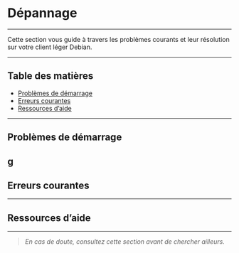 # Dépannage

---

Cette section vous guide à travers les problèmes courants et leur résolution sur votre client léger Debian.

---

## Table des matières

- [Problèmes de démarrage](#problèmes-de-démarrage)  
- [Erreurs courantes](#erreurs-courantes)  
- [Ressources d’aide](#ressources-daide)  

---

## Problèmes de démarrage

<!-- Contenu à venir -->
g
---

## Erreurs courantes

<!-- Contenu à venir -->

---

## Ressources d’aide

<!-- Contenu à venir -->

---

> *En cas de doute, consultez cette section avant de chercher ailleurs.*
